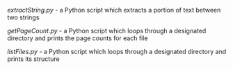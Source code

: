 *extractString.py* - a Python script which extracts a portion of text between two strings

*getPageCount.py* - a Python script which loops through a designated directory and prints the page counts for each file

*listFiles.py* - a Python script which loops through a designated directory and prints its structure
